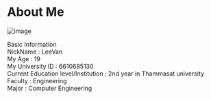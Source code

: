 # About Me
![image](https://github.com/user-attachments/assets/a1462a99-8a03-4fbb-a39a-0c3e0f1e560c)

Basic Information  
NickName : LeeVan  
My Age : 19  
My University ID : 6610685130  
Current Education level/Institution : 2nd year in Thammasat university  
Faculty : Engineering  
Major : Computer Engineering  
